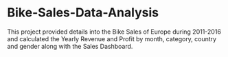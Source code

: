 # Bike-Sales-Data-Analysis
This project provided details into the Bike Sales of Europe during 2011-2016 and calculated the Yearly Revenue and Profit by month, category, country and gender along with the Sales Dashboard.
